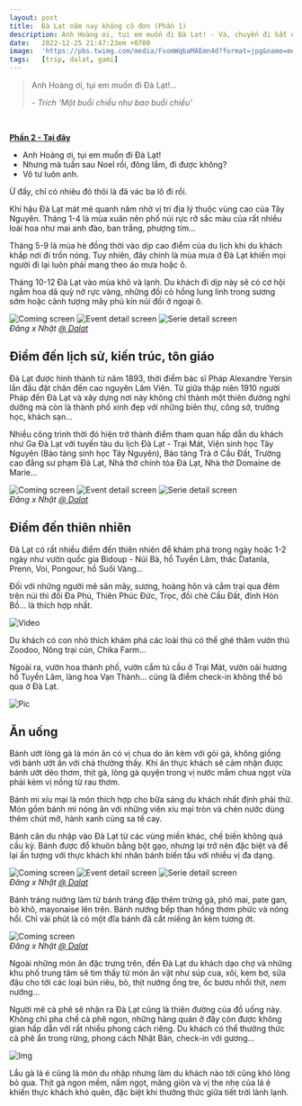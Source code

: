 ```yaml
---
layout: post
title:  Đà Lạt năm nay không cô đơn (Phần 1)
description: Anh Hoàng ơi, tụi em muốn đi Đà Lạt! - Và, chuyến đi bắt đầu...
date:   2022-12-25 21:47:23em +0700
image:  'https://pbs.twimg.com/media/FsomWqbaMAEmn4d?format=jpg&name=medium'
tags:   [trip, dalat, gami]
---
```


> Anh Hoàng ơi, tụi em muốn đi Đà Lạt!...
>
> <cite>- Trích 'Một buổi chiều như bao buổi chiều'</cite>
<br>

**[Phần 2 - Tại đây](/blog/da-lat-nam-nay-khong-co-don-phan-2)**

- Anh Hoàng ơi, tụi em muốn đi Đà Lạt!
- Nhưng mà tuần sau Noel rồi, đông lắm, đi được không?
- Vô tư luôn anh.

Ừ đấy, chỉ có nhiêu đó thôi là đã vác ba lô đi rồi.

Khí hậu Đà Lạt mát mẻ quanh năm nhờ vị trí địa lý thuộc vùng cao của Tây Nguyên. Tháng 1-4 là mùa xuân nên phố núi rực rỡ sắc màu của rất nhiều loài hoa như mai anh đào, ban trắng, phượng tím...

Tháng 5-9 là mùa hè đồng thời vào dịp cao điểm của du lịch khi du khách khắp nơi đi trốn nóng. Tuy nhiên, đây chính là mùa mưa ở Đà Lạt khiến mọi người đi lại luôn phải mang theo áo mưa hoặc ô.

Tháng 10-12 Đà Lạt vào mùa khô và lạnh. Du khách đi dịp này sẽ có cơ hội ngắm hoa dã quỳ nở rực vàng, những đồi cỏ hồng lung linh trong sương sớm hoặc cảnh tượng mây phủ kín núi đồi ở ngoại ô.

<div class="gallery-box">
  <div class="gallery">
    <img src="https://pbs.twimg.com/media/FsoikNhakAIR7mj?format=jpg&name=medium" loading="lazy" alt="Coming screen">
    <img src="https://pbs.twimg.com/media/FsoikNmaQAEkeYy?format=jpg&name=medium" loading="lazy" alt="Event detail screen">
    <img src="https://pbs.twimg.com/media/FsoikNgaAAAuk2k?format=jpg&name=medium" loading="lazy" alt="Serie detail screen">
  </div>
  <em>Đăng x Nhật <a href="https://apps.apple.com/app/race-weather-app/id6444075511"> @ Dalat</a></em>
</div>

## Điểm đến lịch sử, kiến trúc, tôn giáo

Đà Lạt được hình thành từ năm 1893, thời điểm bác sĩ Pháp Alexandre Yersin lần đầu đặt chân đến cao nguyên Lâm Viên. Từ giữa thập niên 1910 người Pháp đến Đà Lạt và xây dựng nơi này không chỉ thành một thiên đường nghỉ dưỡng mà còn là thành phố xinh đẹp với những biên thự, công sở, trường học, khách sạn...

Nhiều công trình thời đó hiện trở thành điểm tham quan hấp dẫn du khách như Ga Đà Lạt với tuyến tàu du lịch Đà Lạt - Trại Mát, Viện sinh học Tây Nguyên (Bảo tàng sinh học Tây Nguyên), Bảo tàng Trà ở Cầu Đất, Trường cao đẳng sư phạm Đà Lạt, Nhà thờ chính tòa Đà Lạt, Nhà thờ Domaine de Marie...

<div class="gallery-box">
  <div class="gallery">
    <img src="https://pbs.twimg.com/media/Fsoi1kmaUAIz1cr?format=jpg&name=medium" loading="lazy" alt="Coming screen">
    <img src="https://pbs.twimg.com/media/Fsoi1kzaUAADtVb?format=jpg&name=medium" loading="lazy" alt="Event detail screen">
    <img src="https://pbs.twimg.com/media/FsoiwnKaYAQ8EUK?format=jpg&name=medium" loading="lazy" alt="Serie detail screen">
  </div>
  <em>Đăng x Nhật <a href="https://apps.apple.com/app/race-weather-app/id6444075511">@ Dalat</a></em>
</div>

## Điểm đến thiên nhiên

Đà Lạt có rất nhiều điểm đến thiên nhiên để khám phá trong ngày hoặc 1-2 ngày như vườn quốc gia Bidoup - Núi Bà, hồ Tuyền Lâm, thác Datanla, Prenn, Voi, Pongour, hồ Suối Vàng...

Đối với những người mê săn mây, sương, hoàng hôn và cắm trại qua đêm trên núi thì đồi Đa Phú, Thiên Phúc Đức, Trọc, đồi chè Cầu Đất, đỉnh Hòn Bồ... là thích hợp nhất.

![Video](https://twitter.com/i/status/1642164509505916929)

Du khách có con nhỏ thích khám phá các loài thú có thể ghé thăm vườn thú Zoodoo, Nông trại cún, Chika Farm...

Ngoài ra, vườn hoa thành phố, vườn cẩm tú cầu ở Trại Mát, vườn oải hương hồ Tuyền Lâm, làng hoa Vạn Thành... cũng là điểm check-in không thể bỏ qua ở Đà Lạt.


![Pic](https://pbs.twimg.com/media/Fsoi1kqagAA5DFi?format=jpg&name=medium#wide)

## Ăn uống

Bánh ướt lòng gà là món ăn có vị chua do ăn kèm với gỏi gà, không giống với bánh ướt ăn với chả thường thấy. Khi ăn thực khách sẽ cảm nhận được bánh ướt dẻo thơm, thịt gà, lòng gà quyện trong vị nước mắm chua ngọt vừa phải kèm vị nồng từ rau thơm.

Bánh mì xíu mại là món thích hợp cho bữa sáng du khách nhất định phải thử. Món gồm bánh mì nóng ăn với những viên xíu mại tròn và chén nước dùng thêm chút mỡ, hành xanh cùng sa tế cay.

Bánh căn du nhập vào Đà Lạt từ các vùng miền khác, chế biến không quá cầu kỳ. Bánh được đổ khuôn bằng bột gạo, nhưng lại trở nên đặc biệt và để lại ấn tượng với thực khách khi nhân bánh biến tấu với nhiều vị đa dạng.

<div class="gallery-box">
  <div class="gallery">
    <img src="https://pbs.twimg.com/media/FsoiwnGaUAAs1Ty?format=jpg&name=medium" loading="lazy" alt="Coming screen">
    <img src="https://pbs.twimg.com/media/Fsoi1kxakAAUk-E?format=jpg&name=medium" loading="lazy" alt="Event detail screen">
    <img src="https://pbs.twimg.com/media/FsoiwnPaYAEmkpf?format=jpg&name=medium" loading="lazy" alt="Serie detail screen">
  </div>
  <em>Đăng x Nhật <a href="https://apps.apple.com/app/race-weather-app/id6444075511">@ Dalat</a></em>
</div>

Bánh tráng nướng làm từ bánh tráng đập thêm trứng gà, phô mai, pate gan, bò khô, mayonaise lên trên. Bánh nướng bếp than hồng thơm phức và nóng hổi. Chỉ vài phút là có một đĩa bánh đã cắt miếng ăn kèm tương ớt.

<div class="gallery-box">
  <div class="gallery">
    <img src="https://pbs.twimg.com/media/Fsoj08uaQAAVB5C?format=jpg&name=medium" loading="lazy" alt="Coming screen">
  </div>
  <em>Đăng x Nhật <a href="https://apps.apple.com/app/race-weather-app/id6444075511">@ Dalat</a></em>
</div>

Ngoài những món ăn đặc trưng trên, đến Đà Lạt du khách dạo chợ và những khu phố trung tâm sẽ tìm thấy từ món ăn vặt như súp cua, xôi, kem bơ, sữa đậu cho tới các loại bún riêu, bò, thịt nướng ống tre, ốc bươu nhồi thịt, nem nướng...

Người mê cà phê sẽ nhận ra Đà Lạt cũng là thiên đường của đồ uống này. Không chỉ pha chế cà phê ngon, những hàng quán ở đây còn được không gian hấp dẫn với rất nhiều phong cách riêng. Du khách có thể thưởng thức cà phê ẩn trong rừng, phong cách Nhật Bản, check-in với gương...

![Img](https://pbs.twimg.com/media/Fsoj08qacAAsa10?format=jpg&name=medium)

Lẩu gà lá é cũng là món du nhập nhưng làm du khách nào tới cũng khó lòng bỏ qua. Thịt gà ngon mềm, nấm ngọt, măng giòn và vị the nhẹ của lá é khiến thực khách khó quên, đặc biệt khi thưởng thức giữa tiết trời lành lạnh.


